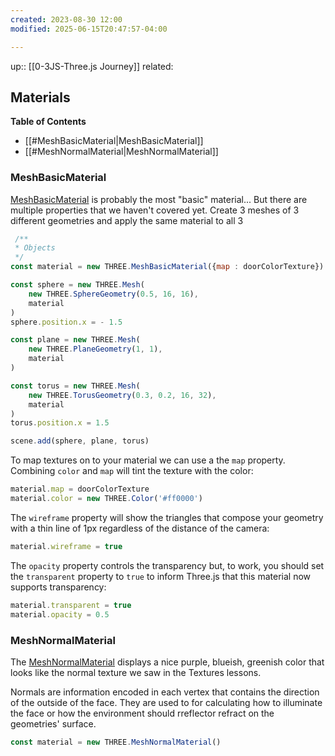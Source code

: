 ```yaml
---
created: 2023-08-30 12:00
modified: 2025-06-15T20:47:57-04:00

---
```

up::  [[0-3JS-Three.js Journey]]
related:
## Materials

**Table of Contents**
- [[#MeshBasicMaterial|MeshBasicMaterial]]
- [[#MeshNormalMaterial|MeshNormalMaterial]]

### MeshBasicMaterial
[MeshBasicMaterial](https://threejs.org/docs/#api/en/materials/MeshBasicMaterial) is probably the most "basic" material... But there are multiple properties that we haven't covered yet.
Create 3 meshes of 3 different geometries and apply the same material to all 3

```javascript
 /**
 * Objects
 */
const material = new THREE.MeshBasicMaterial({map : doorColorTexture})

const sphere = new THREE.Mesh(
    new THREE.SphereGeometry(0.5, 16, 16),
    material
)
sphere.position.x = - 1.5

const plane = new THREE.Mesh(
    new THREE.PlaneGeometry(1, 1),
    material
)

const torus = new THREE.Mesh(
    new THREE.TorusGeometry(0.3, 0.2, 16, 32),
    material
)
torus.position.x = 1.5

scene.add(sphere, plane, torus)
```

To map textures on to your material we can use a the `map` property. Combining `color` and `map` will tint the texture with the color:

```javascript
material.map = doorColorTexture
material.color = new THREE.Color('#ff0000')
```

The `wireframe` property will show the triangles that compose your geometry with a thin line of 1px regardless of the distance of the camera:
```javascript
material.wireframe = true
```
The `opacity` property controls the transparency but, to work, you should set the `transparent` property to `true` to inform Three.js that this material now supports transparency:
```javascript
material.transparent = true
material.opacity = 0.5
```


### MeshNormalMaterial
The [MeshNormalMaterial](https://threejs.org/docs/#api/en/materials/MeshNormalMaterial) displays a nice purple, blueish, greenish color that looks like the normal texture we saw in the Textures lessons.

Normals are information encoded in each vertex that contains the direction of the outside of the face. They are used to for calculating how to illuminate the face or how the environment should rreflector refract on the geometries' surface.
```javascript
const material = new THREE.MeshNormalMaterial()
```
